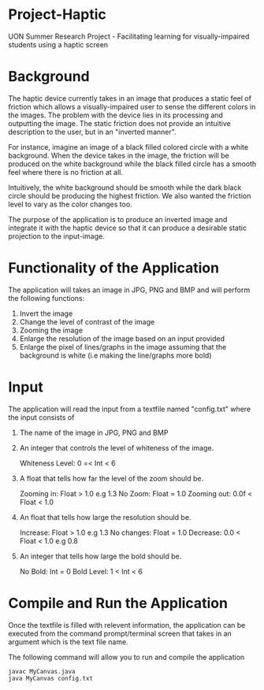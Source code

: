 # Project-Haptic
UON Summer Research Project - Facilitating learning for visually-impaired students using a haptic screen

# Background

The haptic device currently takes in an image that produces a static feel of friction which allows a visually-impaired user to sense the different colors in the images. The problem with the device lies in its processing and outputting the image. The static friction does not provide an intuitive description to the user, but in an "inverted manner".

For instance, imagine an image of a black filled colored circle with a white background. When the device takes in the image, the friction will be produced on the white background while the black filled circle has a smooth feel where there is no friction at all. 

Intuitively, the white background should be smooth while the dark black circle should be producing the highest friction. We also wanted the friction level to vary as the color changes too.

The purpose of the application is to produce an inverted image and integrate it with the haptic device so that it can produce a desirable static projection to the input-image.

# Functionality of the Application

The application will takes an image in JPG, PNG and BMP and will perform the following functions:

 1. Invert the image
 2. Change the level of contrast of the image
 3. Zooming the image
 4. Enlarge the resolution of the image based on an input provided
 5. Enlarge the pixel of lines/graphs in the image assuming that the background is white (i.e making the line/graphs more bold)

# Input

The application will read the input from a textfile named "config.txt" where the input consists of

 1. The name of the image in JPG, PNG and BMP
 2. An integer that controls the level of whiteness of the image. 

	Whiteness Level: 0 =< Int < 6

 3. A float that tells how far the level of the zoom should be. 

	Zooming in: Float > 1.0 e.g 1.3
	No Zoom: Float = 1.0
	Zooming out: 0.0f < Float < 1.0 

 4. An float that tells how large the resolution should be.

	Increase: Float > 1.0 e.g 1.3
	No changes: Float = 1.0
	Decrease: 0.0 < Float < 1.0 e.g 0.8

 5. An integer that tells how large the bold should be. 
	
	No Bold: Int = 0
	Bold Level: 1 < Int < 6
 

# Compile and Run the Application

Once the textfile is filled with relevent information, the application can be executed from the command prompt/terminal screen that takes in an argument which is the text file name.

The following command will allow you to run and compile the application

```
javac MyCanvas.java
java MyCanvas config.txt
```

